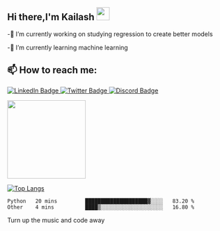<h2>
  Hi there,I'm Kailash 
  <img src="https://media.giphy.com/media/hvRJCLFzcasrR4ia7z/giphy.gif" width="30px"/>
</h2>
-🔭 I’m currently working on studying regression to create better models


-🌱 I’m currently learning machine learning


<div id="badges">
  <h2
      >📫 How to reach me: 
  </h2>
  <a href="https://www.linkedin.com/in/kailash-prem">
  <img src="https://img.shields.io/badge/LinkedIn-blue?style=for-the-badge&logo=linkedin&logoColor=white" alt="LinkedIn Badge"/>
  </a>
  <a href="https://www.twitter.com/Kailashsprem">
    <img src="https://img.shields.io/badge/Twitter-blue?style=for-the-badge&logo=twitter&logoColor=white" alt="Twitter Badge"/>
  </a>
  <a href="https://discordapp.com/users/428178624534020097">
  <img src="https://img.shields.io/badge/Discord-blueviolet?style=for-the-badge&logo=Discord&logoColor=white" alt="Discord Badge"/>
  </a>
</div>



<img src="https://komarev.com/ghpvc/?username=your-github-kailashsp&style=flat-square&color=blue" alt=""/>


<p align=”center”>
  
<img align= "center" height="180em" src="https://github-readme-stats.vercel.app/api?username=kailashsp&show_icons=true&hide_border=true&&count_private=true&include_all_commits=true" />

  
[![Top Langs](https://github-readme-stats.vercel.app/api/top-langs/?username=kailashsp&layout=compact)](https://github.com/kailashsp)
</p>



<!--START_SECTION:waka-->

```text
Python   20 mins         ████████████████████▓░░░░   83.20 %
Other    4 mins          ████▒░░░░░░░░░░░░░░░░░░░░   16.80 %
```

<!--END_SECTION:waka-->
Turn up the music and code away









<!--
**kailashsp/kailashsp** is a ✨ _special_ ✨ repository because its `README.md` (this file) appears on your GitHub profile.
[![spotify-github-profile](https://spotify-github-profile.vercel.app/api/view?uid=21fgfw6vxh424fhrzdvyewaoq&cover_image=true&theme=default)](https://github.com/kittinan/spotify-github-profile)

Here are some ideas to get you started:

- 

- 👯 I’m looking to collaborate on ...
- 🤔 I’m looking for help with ...
- 💬 Ask me about ...
- 😄 Pronouns: ...
- ⚡ Fun fact: ...
-->
